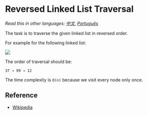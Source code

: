 # Reversed Linked List Traversal

_Read this in other languages:_
[_中文_](README.zh-CN.md),
[_Português_](README.pt-BR.md)

The task is to traverse the given linked list in reversed order.

For example for the following linked list:

![](https://upload.wikimedia.org/wikipedia/commons/6/6d/Singly-linked-list.svg)

The order of traversal should be:

```text
37 → 99 → 12
```

The time complexity is `O(n)` because we visit every node only once.

## Reference

- [Wikipedia](https://en.wikipedia.org/wiki/Linked_list)
